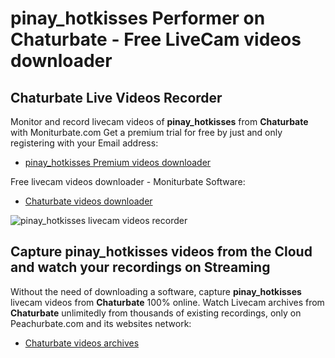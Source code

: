 # pinay_hotkisses Performer on Chaturbate - Free LiveCam videos downloader

## Chaturbate Live Videos Recorder

Monitor and record livecam videos of **pinay_hotkisses** from **Chaturbate** with Moniturbate.com
Get a premium trial for free by just and only registering with your Email address:
* [pinay_hotkisses Premium videos downloader](https://moniturbate.com/request-demo-licence-key.html)

Free livecam videos downloader - Moniturbate Software:
* [Chaturbate videos downloader](https://moniturbate.com/moniturbate-download-software.html)

![pinay_hotkisses livecam videos recorder](https://peachurnet.com/templates/moniturbate-software.png)


## Capture pinay_hotkisses videos from the Cloud and watch your recordings on Streaming

Without the need of downloading a software, capture **pinay_hotkisses** livecam videos from **Chaturbate** 100% online.
Watch Livecam archives from **Chaturbate** unlimitedly from thousands of existing recordings, only on Peachurbate.com and its websites network:
* [Chaturbate videos archives](https://peachurnet.com/)